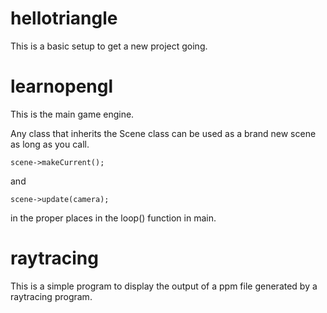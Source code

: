 # hellotriangle

This is a basic setup to get a new project going.

# learnopengl

This is the main game engine.

Any class that inherits the Scene class can be used as a brand new scene as long as you call.

```
scene->makeCurrent();
```

and 

```
scene->update(camera);
```

in the proper places in the loop() function in main.

# raytracing

This is a simple program to display the output of a ppm file generated by a raytracing program.